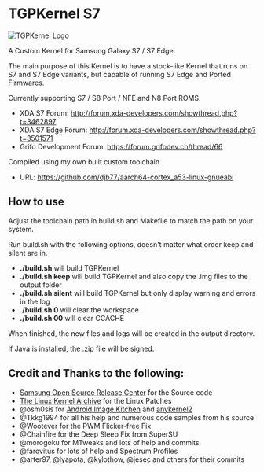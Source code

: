 # TGPKernel S7

![TGPKernel Logo](https://github.com/TheGalaxyProject/tgpkernel-s7-n/blob/build/build/logo.png?raw=true)

A Custom Kernel for Samsung Galaxy S7 / S7 Edge.

The main purpose of this Kernel is to have a stock-like Kernel that runs on S7 and S7 Edge
variants, but capable of running S7 Edge and Ported Firmwares.


Currently supporting S7 / S8 Port / NFE and N8 Port ROMS.


* XDA S7 Forum: http://forum.xda-developers.com/showthread.php?t=3462897
* XDA S7 Edge Forum: http://forum.xda-developers.com/showthread.php?t=3501571
* Grifo Development Forum: https://forum.grifodev.ch/thread/66


Compiled using my own built custom toolchain

* URL: https://github.com/djb77/aarch64-cortex_a53-linux-gnueabi

## How to use
Adjust the toolchain path in build.sh and Makefile to match the path on your system. 

Run build.sh with the following options, doesn't matter what order keep and silent are in.

- **./build.sh** will build TGPKernel
- **./build.sh keep** will build TGPKernel and also copy the .img files to the output folder
- **./build.sh silent** will build TGPKernel but only display warning and errors in the log
- **./build.sh 0** will clear the workspace
- **./build.sh 00** will clear CCACHE

When finished, the new files and logs will be created in the output directory.

If Java is installed, the .zip file will be signed.


## Credit and Thanks to the following:
- [Samsung Open Source Release Center](http://opensource.samsung.com) for the Source code
- [The Linux Kernel Archive](https://www.kernel.org) for the Linux Patches
- @osm0sis for [Android Image Kitchen](https://github.com/osm0sis/Android-Image-Kitchen/tree/AIK-Linux) and [anykernel2](https://github.com/osm0sis/AnyKernel2)
- @Tkkg1994 for all his help and numerous code samples from his source
- @Wootever for the PWM Flicker-free Fix
- @Chainfire for the Deep Sleep Fix from SuperSU
- @morogoku for MTweaks and lots of help and commits
- @farovitus for lots of help and Spectrum Profiles
- @arter97, @lyapota, @kylothow, @jesec and others for their commits


